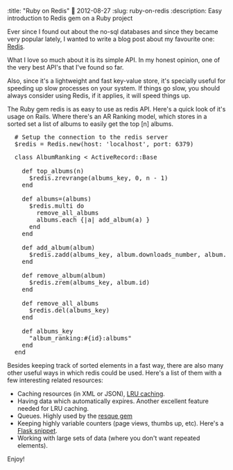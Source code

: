 :title: "Ruby on Redis"
:date: 2012-08-27
:slug: ruby-on-redis
:description: Easy introduction to Redis gem on a Ruby project


Ever since I found out about the no-sql databases and since they became very popular lately, I wanted to write a blog post about my favourite one: [Redis](http://redis.io/).

What I love so much about it is its simple API. In my honest opinion, one of the very best API's that I've found so far.

Also, since it's a lightweight and fast key-value store, it's specially useful for speeding up slow processes on your system. If things go slow, you should always consider using Redis, if it applies, it will speed things up.

The Ruby gem redis is as easy to use as redis API.
Here's a quick look of it's usage on Rails. Where there's an AR Ranking model, which stores in a sorted set a list of albums to easily get the top [n] albums.

<pre class="sh_ruby">
  # Setup the connection to the redis server
  $redis = Redis.new(host: 'localhost', port: 6379)
</pre>


<pre class="sh_ruby">
  class AlbumRanking &lt; ActiveRecord::Base

    def top_albums(n)
      $redis.zrevrange(albums_key, 0, n - 1)
    end

    def albums=(albums)
      $redis.multi do
        remove_all_albums
        albums.each {|a| add_album(a) }
      end
    end

    def add_album(album)
      $redis.zadd(albums_key, album.downloads_number, album.id)
    end

    def remove_album(album)
      $redis.zrem(albums_key, album.id)
    end

    def remove_all_albums
      $redis.del(albums_key)
    end

    def albums_key
      "album_ranking:#{id}:albums"
    end
  end
</pre>

Besides keeping track of sorted elements in a fast way, there are also many other useful ways in which redis could be used.
Here's a list of them with a few interesting related resources:

- Caching resources (in XML or JSON), [LRU caching](http://antirez.com/post/redis-as-LRU-cache.html).
- Having data which automatically expires. Another excellent feature needed for LRU caching.
- Queues. Highly used by the [resque gem](https://github.com/defunkt/resque/blob/master/lib/resque/queue.rb#L29)
- Keeping highly variable counters (page views, thumbs up, etc). Here's a [Flask snippet](http://flask.pocoo.org/snippets/71/).
- Working with large sets of data (where you don't want repeated elements).

Enjoy!

